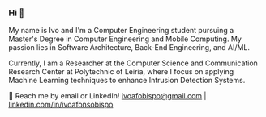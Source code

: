 ### Hi 👋

My name is Ivo and I'm a Computer Engineering student pursuing a Master's Degree in Computer Engineering and Mobile Computing. 
My passion lies in Software Architecture, Back-End Engineering, and AI/ML. 

Currently, I am a Researcher at the Computer Science and Communication Research Center at Polytechnic of Leiria, where I focus on applying Machine Learning techniques to enhance Intrusion Detection Systems.

💬 Reach me by email or LinkedIn! ivoafobispo@gmail.com | [linkedin.com/in/ivoafonsobispo](http://linkedin.com/in/ivoafonsobispo)
